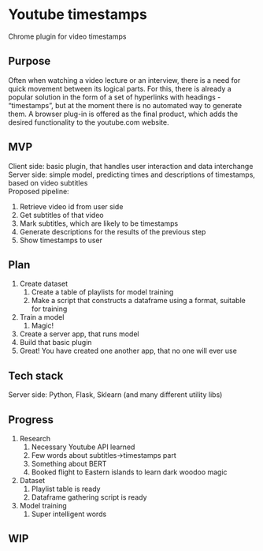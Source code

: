 # Youtube timestamps
Chrome plugin for video timestamps
## Purpose
Often when watching a video lecture or an interview, there is a need for quick movement between its logical parts. For this, there is already a popular solution in the form of a set of hyperlinks with headings - “timestamps”, but at the moment there is no automated way to generate them. A browser plug-in is offered as the final product, which adds the desired functionality to the youtube.com website.
## MVP
Client side: basic plugin, that handles user interaction and data interchange  
Server side: simple model, predicting times and descriptions of timestamps, based on video subtitles  
Proposed pipeline:
  1. Retrieve video id from user side
  1. Get subtitles of that video
  1. Mark subtitles, which are likely to be timestamps
  1. Generate descriptions for the results of the previous step
  1. Show timestamps to user
## Plan
1. Create dataset 
   1. Create a table of playlists for model training
   1. Make a script that constructs a dataframe using a format, suitable for training
1. Train a model
   1. Magic!
1. Create a server app, that runs model
1. Build that basic plugin
1. Great! You have created one another app, that no one will ever use
## Tech stack
Server side: Python, Flask, Sklearn (and many different utility libs)
## Progress
1. Research
   1. Necessary Youtube API learned
   1. Few words about subtitles->timestamps part 
   1. Something about BERT
   1. Booked flight to Eastern islands to learn dark woodoo magic
1. Dataset
   1. Playlist table is ready
   1. Dataframe gathering script is ready
1. Model training
   1. Super intelligent words
## WIP
